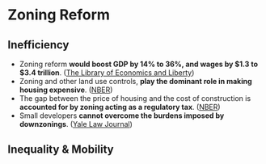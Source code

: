 # Zoning Reform

## Inefficiency

* Zoning reform **would boost GDP by 14% to 36%, and wages by $1.3 to $3.4 trillion**. \([The Library of Economics and Liberty](https://www.econlib.org/a-correction-on-housing-regulation/)\)
* Zoning and other land use controls, **play the dominant role in making housing expensive**. \([NBER](https://www.nber.org/system/files/working_papers/w8835/w8835.pdf)\)
* The gap between the price of housing and the cost of construction is **accounted for by zoning acting as a regulatory tax**. \([NBER](https://www.nber.org/system/files/working_papers/w10124/w10124.pdf)\)
* Small developers **cannot overcome the burdens imposed by downzonings**. \([Yale Law Journal](https://www.yalelawjournal.org/pdf/1162_m41e7ifa.pdf)\)

## Inequality & Mobility

